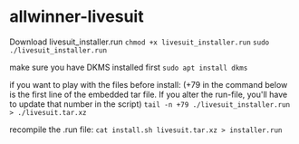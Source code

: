 # allwinner-livesuit

Download livesuit_installer.run
`chmod +x livesuit_installer.run`
`sudo ./livesuit_installer.run`

make sure you have DKMS installed first
`sudo apt install dkms`

if you want to play with the files before install:
(+79 in the command below is the first line of the embedded tar file. If you alter the run-file, you'll have to update that number in the script)
`tail -n +79 ./livesuit_installer.run > ./livesuit.tar.xz`

recompile the .run file:
`cat install.sh livesuit.tar.xz > installer.run`
